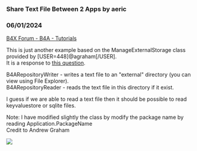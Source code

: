 ### Share Text File Between 2 Apps by aeric
### 06/01/2024
[B4X Forum - B4A - Tutorials](https://www.b4x.com/android/forum/threads/161459/)

This is just another example based on the ManageExternalStorage class provided by [USER=448]@agraham[/USER].  
It is a response to [this question](https://www.b4x.com/android/forum/threads/sharing-info-between-3-apps.161442/).  
  
B4ARepositoryWriter - writes a text file to an "external" directory (you can view using File Explorer).  
B4ARepositoryReader - reads the text file in this directory if it exist.  
  
I guess if we are able to read a text file then it should be possible to read keyvaluestore or sqlite files.   
  
Note: I have modified slightly the class by modify the package name by reading Application.PackageName  
Credit to Andrew Graham  
  
![](https://www.b4x.com/android/forum/attachments/154224)